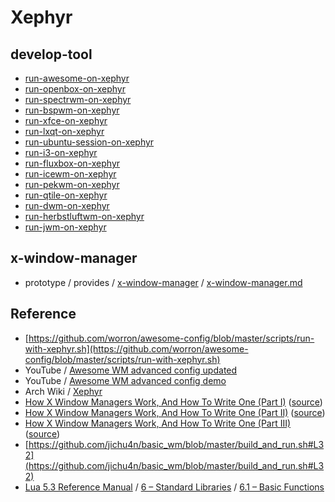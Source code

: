 
# Xephyr

## develop-tool

* [run-awesome-on-xephyr](run-awesome-on-xephyr)
* [run-openbox-on-xephyr](run-openbox-on-xephyr)
* [run-spectrwm-on-xephyr](run-spectrwm-on-xephyr)
* [run-bspwm-on-xephyr](run-bspwm-on-xephyr)
* [run-xfce-on-xephyr](run-xfce-on-xephyr)
* [run-lxqt-on-xephyr](run-lxqt-on-xephyr)
* [run-ubuntu-session-on-xephyr](run-ubuntu-session-on-xephyr)
* [run-i3-on-xephyr](run-i3-on-xephyr)
* [run-fluxbox-on-xephyr](run-fluxbox-on-xephyr)
* [run-icewm-on-xephyr](run-icewm-on-xephyr)
* [run-pekwm-on-xephyr](run-pekwm-on-xephyr)
* [run-qtile-on-xephyr](run-qtile-on-xephyr)
* [run-dwm-on-xephyr](run-dwm-on-xephyr)
* [run-herbstluftwm-on-xephyr](run-herbstluftwm-on-xephyr)
* [run-jwm-on-xephyr](run-jwm-on-xephyr)


## x-window-manager

* prototype / provides / [x-window-manager](../../prototype-subject/provides/x-window-manager) / [x-window-manager.md](../../prototype-subject/provides/x-window-manager/x-window-manager.md)

## Reference

* [https://github.com/worron/awesome-config/blob/master/scripts/run-with-xephyr.sh](https://github.com/worron/awesome-config/blob/master/scripts/run-with-xephyr.sh)
* YouTube / [Awesome WM advanced config updated](https://www.youtube.com/watch?v=_1M1Wv64JGA)
* YouTube / [Awesome WM advanced config demo](https://www.youtube.com/watch?v=_1M1Wv64JGA)
* Arch Wiki / [Xephyr](https://wiki.archlinux.org/index.php/Xephyr)
* [How X Window Managers Work, And How To Write One (Part I)](https://jichu4n.com/posts/how-x-window-managers-work-and-how-to-write-one-part-i/) ([source](https://github.com/jichu4n/jichu4n.github.io/blob/master/posts/how-x-window-managers-work-and-how-to-write-one-part-i.html))
* [How X Window Managers Work, And How To Write One (Part II)](https://jichu4n.com/posts/how-x-window-managers-work-and-how-to-write-one-part-ii/) ([source](https://github.com/jichu4n/jichu4n.github.io/blob/master/posts/how-x-window-managers-work-and-how-to-write-one-part-ii.html))
* [How X Window Managers Work, And How To Write One (Part III)](https://jichu4n.com/posts/how-x-window-managers-work-and-how-to-write-one-part-iii/) ([source](https://github.com/jichu4n/jichu4n.github.io/blob/master/posts/how-x-window-managers-work-and-how-to-write-one-part-iii.html))
* [https://github.com/jichu4n/basic_wm/blob/master/build_and_run.sh#L32](https://github.com/jichu4n/basic_wm/blob/master/build_and_run.sh#L32)
* [Lua 5.3 Reference Manual](https://www.lua.org/manual/5.3/) / [6 – Standard Libraries](https://www.lua.org/manual/5.3/manual.html#6) / [6.1 – Basic Functions](https://www.lua.org/manual/5.3/manual.html#6.1)

